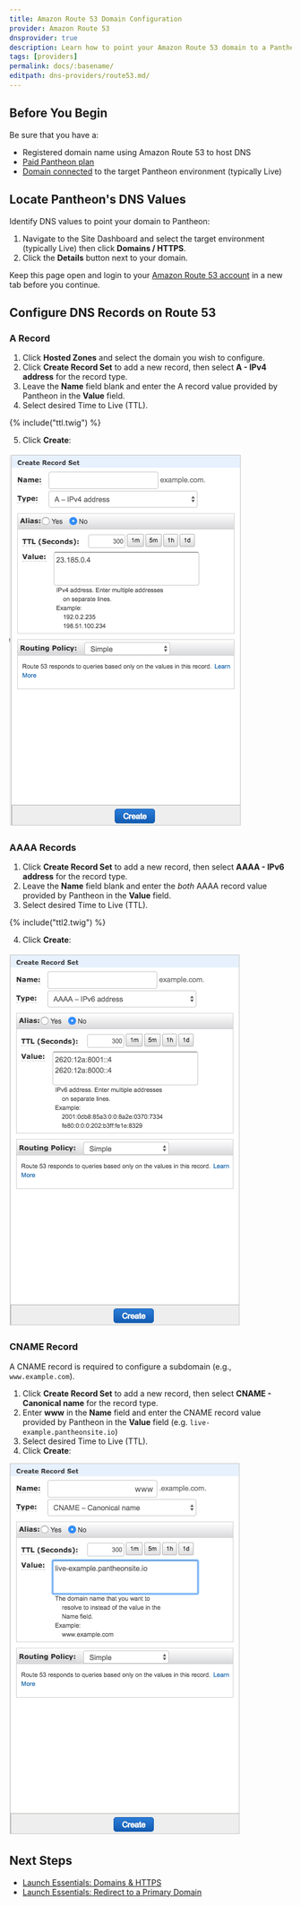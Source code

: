```yaml
---
title: Amazon Route 53 Domain Configuration
provider: Amazon Route 53
dnsprovider: true
description: Learn how to point your Amazon Route 53 domain to a Pantheon site.
tags: [providers]
permalink: docs/:basename/
editpath: dns-providers/route53.md/
---
```

## Before You Begin
Be sure that you have a:

- Registered domain name using Amazon Route 53 to host DNS
- [Paid Pantheon plan](/docs/guides/launch/plans/)
- [Domain connected](/docs/guides/launch/domains/) to the target Pantheon environment (typically Live)

## Locate Pantheon's DNS Values
Identify DNS values to point your domain to Pantheon:

1. Navigate to the Site Dashboard and select the target environment (typically <span class="glyphicons glyphicons-cardio"></span> Live) then click **<span class="glyphicons glyphicons-global"></span> Domains / HTTPS**.
2. Click the **Details** button next to your domain.

Keep this page open and login to your [Amazon Route 53 account](https://console.aws.amazon.com/route53/) in a new tab before you continue.

## Configure DNS Records on Route 53
### A Record
1. Click **Hosted Zones** and select the domain you wish to configure.
2. Click **Create Record Set** to add a new record, then select **A - IPv4 address** for the record type.
3. Leave the **Name** field blank and enter the A record value provided by Pantheon in the **Value** field.
4. Select desired Time to Live (TTL).

  {% include("ttl.twig") %}

5. Click **Create**:

  ![Route 53 a record](/source/docs/assets/images/route53-a-record.png)

### AAAA Records
1. Click **Create Record Set** to add a new record, then select **AAAA - IPv6 address** for the record type.
2. Leave the **Name** field blank and enter the _both_ AAAA record value provided by Pantheon in the **Value** field.
3. Select desired Time to Live (TTL).

  {% include("ttl2.twig") %}

4. Click **Create**:

  ![Route 53 aaaa records](/source/docs/assets/images/route53-aaaa-records.png)

### CNAME Record
A CNAME record is required to configure a subdomain (e.g., `www.example.com`).

1. Click **Create Record Set** to add a new record, then select **CNAME - Canonical name** for the record type.
2. Enter **www** in the **Name** field and enter the CNAME record value provided by Pantheon in the **Value** field (e.g. `live-example.pantheonsite.io`)
3. Select desired Time to Live (TTL).
4. Click **Create**:

  ![Route 53 cname records](/source/docs/assets/images/route53-cname-record.png)

## Next Steps

* [Launch Essentials: Domains & HTTPS](/docs/guides/launch/domains/)
* [Launch Essentials: Redirect to a Primary Domain](/docs/guides/launch/redirects/)
